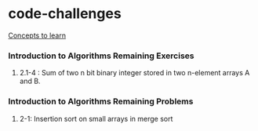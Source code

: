 # code-challenges

[Concepts to learn](https://discuss.codechef.com/questions/121107/programming-contest-detailed-syllabus-along-with-example-problems)


### Introduction to Algorithms Remaining Exercises
1. 2.1-4 : Sum of two n bit binary integer stored in two n-element arrays A and B.

### Introduction to Algorithms Remaining Problems
1. 2-1: Insertion sort on small arrays in merge sort
